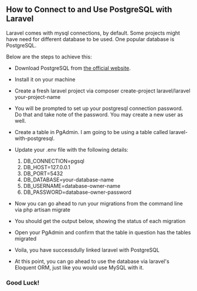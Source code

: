 ## How to Connect to and Use PostgreSQL with Laravel

Laravel comes with mysql connections, by default. Some projects might have need for different database to be used. One popular database is PostgreSQL.

Below are the steps to achieve this:

- Download PostgreSQL from [the official website](https://www.postgresql.org/download/).
- Install it on your machine
- Create a fresh laravel project via composer create-project laravel/laravel your-project-name
- You will be prompted to set up your postgresql connection password. Do that and take note of the password. You may create a new user as well.
- Create a table in PgAdmin. I am going to be using a table called laravel-with-postgresql.
- Update your .env file with the following details:

    1. DB_CONNECTION=pgsql
    2. DB_HOST=127.0.0.1
    3. DB_PORT=5432
    4. DB_DATABASE=your-database-name
    5. DB_USERNAME=database-owner-name
    6. DB_PASSWORD=database-owner-password

- Now you can go ahead to run your migrations from the command line via php artisan migrate
- You should get the output below, showing the status of each migration
- Open your PgAdmin and confirm that the table in question has the tables migrated
- Voila, you have successdully linked laravel with PostgreSQL
- At this point, you can go ahead to use the database via laravel's Eloquent ORM, just like you would use MySQL with it.

### Good Luck!

